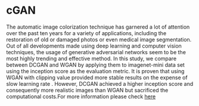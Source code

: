 # cGAN
The automatic image colorization technique has garnered a lot of attention over the past ten years for a variety of applications, including the restoration of old or damaged photos or even medical image segmentation. Out of all developments made using deep learning and computer vision techniques, the usage of generative adversarial networks seem to be the most highly trending and effective method. In this study, we compare between DCGAN and WGAN by applying them to imagenet-mini data set using the inception score as the evaluation metric. It is proven that using WGAN with clipping value provided more stable results on the expense of slow learning rate . However, DCGAN achieved a higher inception score and consequently more realistic images than WGAN but sacrificed the computational costs.For more information please check [here](https://drive.google.com/file/d/1UzILhFP9pO7ruUn25aQP5qDcOb4kdfli/view?usp=sharing) 
